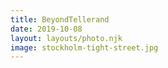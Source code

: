 ```yaml
---
title: BeyondTellerand
date: 2019-10-08
layout: layouts/photo.njk
image: stockholm-tight-street.jpg
---
```

